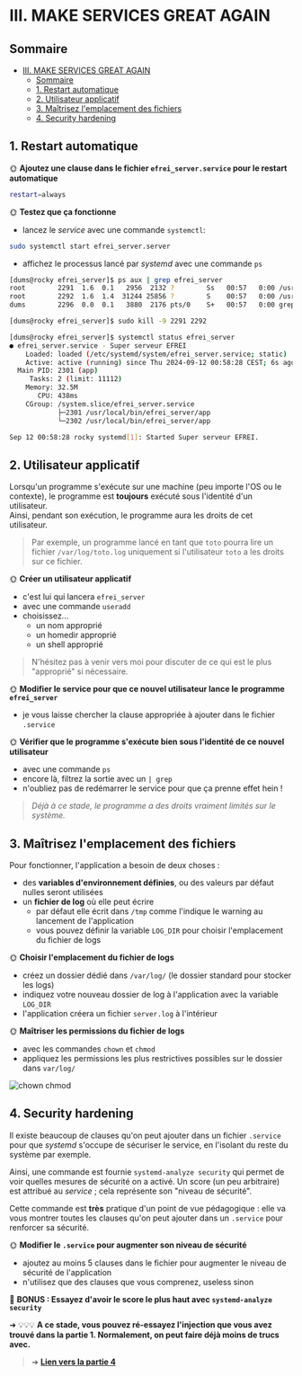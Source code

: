 # III. MAKE SERVICES GREAT AGAIN

## Sommaire

- [III. MAKE SERVICES GREAT AGAIN](#iii-make-services-great-again)
  - [Sommaire](#sommaire)
  - [1. Restart automatique](#1-restart-automatique)
  - [2. Utilisateur applicatif](#2-utilisateur-applicatif)
  - [3. Maîtrisez l'emplacement des fichiers](#3-maîtrisez-lemplacement-des-fichiers)
  - [4. Security hardening](#4-security-hardening)

## 1. Restart automatique

🌞 **Ajoutez une clause dans le fichier `efrei_server.service` pour le restart automatique**

```bash
restart=always
```

🌞 **Testez que ça fonctionne**

- lancez le *service* avec une commande `systemctl`:
```bash
sudo systemctl start efrei_server.server
```
- affichez le processus lancé par *systemd* avec une commande `ps`
 ```bash
[dums@rocky efrei_server]$ ps aux | grep efrei_server
root        2291  1.6  0.1   2956  2132 ?        Ss   00:57   0:00 /usr/local/bin/efrei_server/app
root        2292  1.6  1.4  31244 25856 ?        S    00:57   0:00 /usr/local/bin/efrei_server/app
dums        2296  0.0  0.1   3880  2176 pts/0    S+   00:57   0:00 grep --color=auto efrei_server

[dums@rocky efrei_server]$ sudo kill -9 2291 2292

[dums@rocky efrei_server]$ systemctl status efrei_server
● efrei_server.service - Super serveur EFREI
     Loaded: loaded (/etc/systemd/system/efrei_server.service; static)
     Active: active (running) since Thu 2024-09-12 00:58:28 CEST; 6s ago
   Main PID: 2301 (app)
      Tasks: 2 (limit: 11112)
     Memory: 32.5M
        CPU: 438ms
     CGroup: /system.slice/efrei_server.service
             ├─2301 /usr/local/bin/efrei_server/app
             └─2302 /usr/local/bin/efrei_server/app

Sep 12 00:58:28 rocky systemd[1]: Started Super serveur EFREI.
```
## 2. Utilisateur applicatif

Lorsqu'un programme s'exécute sur une machine (peu importe l'OS ou le contexte), le programme est **toujours** exécuté sous l'identité d'un utilisateur.  
Ainsi, pendant son exécution, le programme aura les droits de cet utilisateur.  

> Par exemple, un programme lancé en tant que `toto` pourra lire un fichier `/var/log/toto.log` uniquement si l'utilisateur `toto` a les droits sur ce fichier.

🌞 **Créer un utilisateur applicatif**

- c'est lui qui lancera `efrei_server`
- avec une commande `useradd`
- choisissez...
  - un nom approprié
  - un homedir approprié
  - un shell approprié

> N'hésitez pas à venir vers moi pour discuter de ce qui est le plus "approprié" si nécessaire.

🌞 **Modifier le service pour que ce nouvel utilisateur lance le programme `efrei_server`**

- je vous laisse chercher la clause appropriée à ajouter dans le fichier `.service`

🌞 **Vérifier que le programme s'exécute bien sous l'identité de ce nouvel utilisateur**

- avec une commande `ps`
- encore là, filtrez la sortie avec un `| grep`
- n'oubliez pas de redémarrer le service pour que ça prenne effet hein !

> *Déjà à ce stade, le programme a des droits vraiment limités sur le système.*

## 3. Maîtrisez l'emplacement des fichiers

Pour fonctionner, l'application a besoin de deux choses :

- des **variables d'environnement définies**, ou des valeurs par défaut nulles seront utilisées
- un **fichier de log** où elle peut écrire
  - par défaut elle écrit dans `/tmp` comme l'indique le warning au lancement de l'application
  - vous pouvez définir la variable `LOG_DIR` pour choisir l'emplacement du fichier de logs

🌞 **Choisir l'emplacement du fichier de logs**

- créez un dossier dédié dans `/var/log/` (le dossier standard pour stocker les logs)
- indiquez votre nouveau dossier de log à l'application avec la variable `LOG_DIR`
- l'application créera un fichier `server.log` à l'intérieur

🌞 **Maîtriser les permissions du fichier de logs**

- avec les commandes `chown` et `chmod`
- appliquez les permissions les plus restrictives possibles sur le dossier dans `var/log/`

![chown chmod](./img/chown-chmod-2.webp)

## 4. Security hardening

Il existe beaucoup de clauses qu'on peut ajouter dans un fichier `.service` pour que *systemd* s'occupe de sécuriser le service, en l'isolant du reste du système par exemple.

Ainsi, une commande est fournie `systemd-analyze security` qui permet de voir quelles mesures de sécurité on a activé. Un score (un peu arbitraire) est attribué au *service* ; cela représente son "niveau de sécurité".

Cette commande est **très** pratique d'un point de vue pédagogique : elle va vous montrer toutes les clauses qu'on peut ajouter dans un `.service` pour renforcer sa sécurité.

🌞 **Modifier le `.service` pour augmenter son niveau de sécurité**

- ajoutez au moins 5 clauses dans le fichier pour augmenter le niveau de sécurité de l'application
- n'utilisez que des clauses que vous comprenez, useless sinon

🌟 **BONUS : Essayez d'avoir le score le plus haut avec `systemd-analyze security`**

➜ 💡💡💡 **A ce stade, vous pouvez ré-essayez l'injection que vous avez trouvé dans la partie 1. Normalement, on peut faire déjà moins de trucs avec.**

> ➜ [**Lien vers la partie 4**](./part4.md)